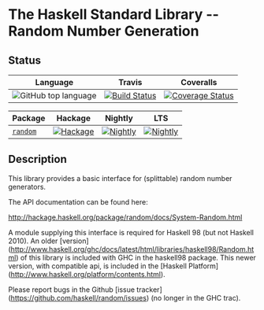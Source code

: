The Haskell Standard Library -- Random Number Generation
========================================================

## Status

| Language | Travis | Coveralls |
|:--------:|:------:|:---------:|
| ![GitHub top language](https://img.shields.io/github/languages/top/idontgetoutmuch/random.svg) | [![Build Status](https://secure.travis-ci.org/idontgetoutmuch/random.svg?branch=master)](http://travis-ci.org/idontgetoutmuch/random) | [![Coverage Status](https://coveralls.io/repos/github/idontgetoutmuch/random/badge.svg?branch=master)](https://coveralls.io/github/idontgetoutmuch/random?branch=master)

|      Package       | Hackage | Nightly | LTS |
|:-------------------|:-------:|:-------:|:---:|
|  [`random`](https://github.com/idontgetoutmuch/random)| [![Hackage](https://img.shields.io/hackage/v/random.svg)](https://hackage.haskell.org/package/random)| [![Nightly](https://www.stackage.org/package/random/badge/nightly)](https://www.stackage.org/nightly/package/random)| [![Nightly](https://www.stackage.org/package/random/badge/lts)](https://www.stackage.org/lts/package/random)


## Description

This library provides a basic interface for (splittable) random number generators.

The API documentation can be found here:

   http://hackage.haskell.org/package/random/docs/System-Random.html

A module supplying this interface is required for Haskell 98 (but not Haskell
2010). An older [version]
(http://www.haskell.org/ghc/docs/latest/html/libraries/haskell98/Random.html)
of this library is included with GHC in the haskell98 package. This newer
version, with compatible api, is included in the [Haskell Platform]
(http://www.haskell.org/platform/contents.html).

Please report bugs in the Github [issue tracker] (https://github.com/haskell/random/issues) (no longer in the GHC trac).
